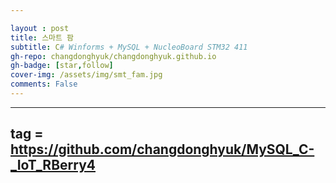 ```yaml
---

layout : post
title: 스마트 팜
subtitle: C# Winforms + MySQL + NucleoBoard STM32 411
gh-repo: changdonghyuk/changdonghyuk.github.io
gh-badge: [star,follow]
cover-img: /assets/img/smt_fam.jpg
comments: False
---
```

---
tag = https://github.com/changdonghyuk/MySQL_C-_IoT_RBerry4
---
